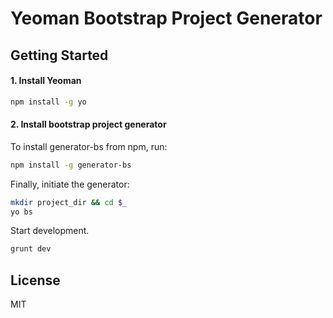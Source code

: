 # Yeoman Bootstrap Project Generator 

## Getting Started

#### 1. Install Yeoman

```bash
npm install -g yo
``` 

#### 2. Install bootstrap project generator

To install generator-bs from npm, run:

```bash
npm install -g generator-bs
```

Finally, initiate the generator:

```bash
mkdir project_dir && cd $_
yo bs
```

Start development.

```bash
grunt dev
```

## License

MIT
